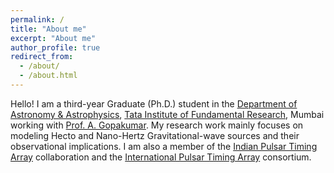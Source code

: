 ```yaml
---
permalink: /
title: "About me"
excerpt: "About me"
author_profile: true
redirect_from: 
  - /about/
  - /about.html
---
```


Hello! I am a third-year Graduate (Ph.D.) student in the [Department of Astronomy & Astrophysics](https://www.tifr.res.in/~daa/), [Tata Institute of Fundamental Research](https://main.tifr.res.in/), Mumbai working with [Prof. A. Gopakumar](https://inspirehep.net/literature?sort=mostrecent&size=25&page=1&q=GOPAKUMAR%20ACHAMVEEDU). 
My research work mainly focuses on modeling Hecto and Nano-Hertz Gravitational-wave sources and their observational implications.
I am also a member of the [Indian Pulsar Timing Array](http://inpta.iitr.ac.in/) collaboration and the [International Pulsar Timing Array](http://ipta4gw.org/) consortium.
